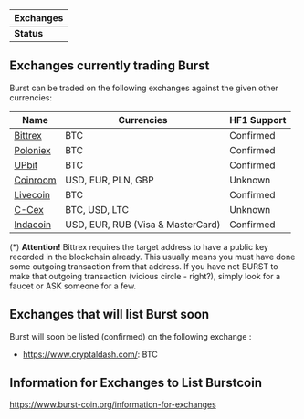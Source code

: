 | Exchanges  |
|------------|
| **Status** |

Exchanges currently trading Burst
---------------------------------

Burst can be traded on the following exchanges against the given other currencies:

| Name                                                             | Currencies                        | HF1 Support |
|------------------------------------------------------------------|-----------------------------------|-------------|
| [Bittrex](https://bittrex.com/Market/Index?MarketName=BTC-burst) | BTC                               | Confirmed   |
| [Poloniex](https://poloniex.com/exchange#btc_burst)              | BTC                               | Confirmed   |
| [UPbit](https://upbit.com/exchange?code=CRIX.UPBIT.BTC-BURST)    | BTC                               | Confirmed   |
| [Coinroom](https://www.coinroom.com)                             | USD, EUR, PLN, GBP                | Unknown     |
| [Livecoin](https://www.livecoin.net/)                            | BTC                               | Confirmed   |
| [C-Cex](https://c-cex.com/?p=burst-btc)                          | BTC, USD, LTC                     | Unknown     |
| [Indacoin](https://indacoin.com)                                 | USD, EUR, RUB (Visa & MasterCard) | Confirmed   |

(\*) **Attention!** Bittrex requires the target address to have a public key recorded in the blockchain already. This usually means you must have done some outgoing transaction from that address. If you have not BURST to make that outgoing transaction (vicious circle - right?), simply look for a faucet or ASK someone for a few.

Exchanges that will list Burst soon
-----------------------------------

Burst will soon be listed (confirmed) on the following exchange :

-   <https://www.cryptaldash.com/>: BTC

Information for Exchanges to List Burstcoin
-------------------------------------------

<https://www.burst-coin.org/information-for-exchanges>

